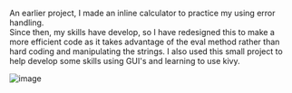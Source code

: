 An earlier project, I made an inline calculator to practice my using error handling.  
Since then, my skills have develop, so I have redesigned this to make a more efficient code as it takes advantage of the eval method rather than hard coding and manipulating the strings.
I also used this small project to help develop some skills using GUI's and learning to use kivy.

![image](https://github.com/charlie-jd-f/GUI-calculator/assets/152804066/c788f70b-b4e9-421b-964d-254be89961bf)
